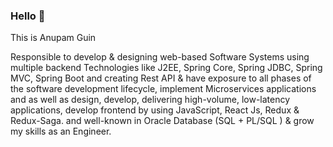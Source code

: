 ### Hello  👋
This is Anupam Guin

Responsible to develop & designing web-based Software Systems using multiple backend Technologies like J2EE, Spring Core, Spring JDBC, Spring MVC, Spring Boot and creating Rest API & have exposure to all phases of the software development lifecycle, implement Microservices applications and as well as design, develop, delivering high-volume, low-latency applications, develop frontend by using JavaScript, React Js, Redux & Redux-Saga. and well-known in Oracle Database (SQL + PL/SQL ) & grow my skills as an Engineer.

